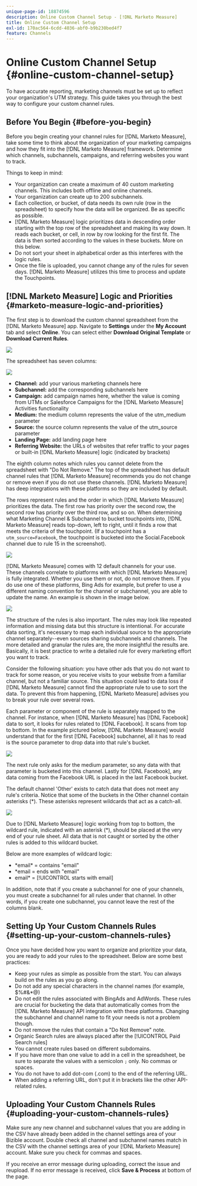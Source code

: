 ```yaml
---
unique-page-id: 18874596
description: Online Custom Channel Setup - [!DNL Marketo Measure]
title: Online Custom Channel Setup
exl-id: 170ac564-6cdd-4036-abf0-b9b230bed4f7
feature: Channels
---
```

# Online Custom Channel Setup {#online-custom-channel-setup}

To have accurate reporting, marketing channels must be set up to reflect your organization's UTM strategy. This guide takes you through the best way to configure your custom channel rules.

## Before You Begin {#before-you-begin}

Before you begin creating your channel rules for [!DNL Marketo Measure], take some time to think about the organization of your marketing campaigns and how they fit into the [!DNL Marketo Measure] framework. Determine which channels, subchannels, campaigns, and referring websites you want to track.

Things to keep in mind:

* Your organization can create a maximum of 40 custom marketing channels. This includes both offline and online channels.
* Your organization can create up to 200 subchannels.
* Each collection, or bucket, of data needs its own rule (row in the spreadsheet) to specify how the data will be organized. Be as specific as possible.
* [!DNL Marketo Measure] logic prioritizes data in descending order starting with the top row of the spreadsheet and making its way down. It reads each bucket, or cell, in row by row looking for the first fit. The data is then sorted according to the values in these buckets. More on this below.
* Do not sort your sheet in alphabetical order as this interferes with the logic rules.
* Once the file is uploaded, you cannot change any of the rules for seven days. [!DNL Marketo Measure] utilizes this time to process and update the Touchpoints.

## [!DNL Marketo Measure] Logic and Priorities {#marketo-measure-logic-and-priorities}

The first step is to download the custom channel spreadsheet from the [!DNL Marketo Measure] app. Navigate to **Settings** under the **My Account** tab and select **Online**. You can select either **Download Original Template** or **Download Current Rules**.

![](assets/1.png)

The spreadsheet has seven columns:

![](assets/2.png)

* **Channel:** add your various marketing channels here
* **Subchannel:** add the corresponding subchannels here
* **Campaign:** add campaign names here, whether the value is coming from UTMs or Salesforce Campaigns for the [!DNL Marketo Measure] Activities functionality
* **Medium:** the medium column represents the value of the utm_medium parameter
* **Source:** the source column represents the value of the utm_source parameter
* **Landing Page:** add landing page here
* **Referring Website:** the URLs of websites that refer traffic to your pages or built-in [!DNL Marketo Measure] logic (indicated by brackets)

The eighth column notes which rules you cannot delete from the spreadsheet with "Do Not Remove." The top of the spreadsheet has default channel rules that [!DNL Marketo Measure] recommends you do not change or remove even if you do not use these channels. [!DNL Marketo Measure] has deep integrations with these platforms so they are included by default.

The rows represent rules and the order in which [!DNL Marketo Measure] prioritizes the data. The first row has priority over the second row, the second row has priority over the third row, and so on. When determining what Marketing Channel & Subchannel to bucket touchpoints into, [!DNL Marketo Measure] reads top-down, left to right, until it finds a row that meets the criteria of the touchpoint. (If a touchpoint has a `utm_source=Facebook`, the touchpoint is bucketed into the Social.Facebook channel due to rule 15 in the screenshot).

![](assets/3.png)

[!DNL Marketo Measure] comes with 12 default channels for your use. These channels correlate to platforms with which [!DNL Marketo Measure] is fully integrated. Whether you use them or not, do not remove them. If you do use one of these platforms, Bing Ads for example, but prefer to use a different naming convention for the channel or subchannel, you are able to update the name. An example is shown in the image below.

![](assets/4.png)

The structure of the rules is also important. The rules may look like repeated information and missing data but this structure is intentional. For accurate data sorting, it's necessary to map each individual source to the appropriate channel separately--even sources sharing subchannels and channels. The more detailed and granular the rules are, the more insightful the results are. Basically, it is best practice to write a detailed rule for every marketing effort you want to track.

Consider the following situation: you have other ads that you do not want to track for some reason, or you receive visits to your website from a familiar channel, but not a familiar source. This situation could lead to data loss if [!DNL Marketo Measure] cannot find the appropriate rule to use to sort the data. To prevent this from happening, [!DNL Marketo Measure] advises you to break your rule over several rows.

Each parameter or component of the rule is separately mapped to the channel. For instance, when [!DNL Marketo Measure] has [!DNL Facebook] data to sort, it looks for rules related to [!DNL Facebook]. It scans from top to bottom. In the example pictured below, [!DNL Marketo Measure] would understand that for the first [!DNL Facebook] subchannel, all it has to read is the source parameter to drop data into that rule's bucket.

![](assets/5.png)

The next rule only asks for the medium parameter, so any data with that parameter is bucketed into this channel. Lastly for [!DNL Facebook], any data coming from the Facebook URL is placed in the last Facebook bucket.

The default channel 'Other' exists to catch data that does not meet any rule's criteria. Notice that some of the buckets in the Other channel contain asterisks (&#42;). These asterisks represent wildcards that act as a catch-all.

![](assets/6.png)

Due to [!DNL Marketo Measure] logic working from top to bottom, the wildcard rule, indicated with an asterisk (&#42;), should be placed at the very end of your rule sheet. All data that is not caught or sorted by the other rules is added to this wildcard bucket.

Below are more examples of wildcard logic:

* &#42;email&#42; = contains "email"
* &#42;email = ends with "email"
* email&#42; = [!UICONTROL starts with email]

In addition, note that if you create a subchannel for one of your channels, you must create a subchannel for all rules under that channel. In other words, if you create one subchannel, you cannot leave the rest of the columns blank.

## Setting Up Your Custom Channels Rules {#setting-up-your-custom-channels-rules}

Once you have decided how you want to organize and prioritize your data, you are ready to add your rules to the spreadsheet. Below are some best practices:

* Keep your rules as simple as possible from the start. You can always build on the rules as you go along.
* Do not add any special characters in the channel names (for example, $%#&&#42;@)
* Do not edit the rules associated with BingAds and AdWords. These rules are crucial for bucketing the data that automatically comes from the [!DNL Marketo Measure] API integration with these platforms. Changing the subchannel and channel name to fit your needs is not a problem though.
* Do not remove the rules that contain a "Do Not Remove" note.
* Organic Search rules are always placed after the [!UICONTROL Paid Search rules]
* You cannot create rules based on different subdomains.
* If you have more than one value to add in a cell in the spreadsheet, be sure to separate the values with a semicolon `;` only. No commas or spaces.
* You do not have to add dot-com (.com) to the end of the referring URL.
* When adding a referring URL, don't put it in brackets like the other API-related rules.

## Uploading Your Custom Channels Rules {#uploading-your-custom-channels-rules}

Make sure any new channel and subchannel values that you are adding in the CSV have already been added in the channel settings area of your Bizible account. Double check all channel and subchannel names match in the CSV with the channel settings area of your [!DNL Marketo Measure] account. Make sure you check for commas and spaces.

If you receive an error message during uploading, correct the issue and reupload. If no error message is received, click **Save & Process** at bottom of the page.
